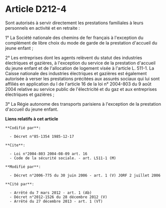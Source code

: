 # Article D212-4

Sont autorisés à servir directement les prestations familiales à leurs personnels en activité et en retraite :

1° La Société nationale des chemins de fer français à l'exception du complément de libre choix du mode de garde de la
prestation d'accueil du jeune enfant ;

2° Les entreprises dont les agents relèvent du statut des industries électriques et gazières, à l'exception du service de la
prestation d'accueil du jeune enfant et de l'allocation de logement visée à l'article L. 511-1. La Caisse nationale des
industries électriques et gazières est également autorisée à verser les prestations précitées aux assurés sociaux qui lui
sont affiliés en application du I de l'article 16 de la loi n° 2004-803 du 9 août 2004 relative au service public de
l'électricité et du gaz et aux entreprises électriques et gazières ;

3° La Régie autonome des transports parisiens à l'exception de la prestation d'accueil du jeune enfant.

**Liens relatifs à cet article**

	**Codifié par**:

	  - Décret n°85-1354 1985-12-17

	**Cite**:

	  - Loi n°2004-803 2004-08-09 art. 16
	  - Code de la sécurité sociale. - art. L511-1 (M)

	**Modifié par**:

	  - Décret n°2006-775 du 30 juin 2006 - art. 1 (V) JORF 2 juillet 2006

	**Cité par**:

	  - Arrêté du 7 mars 2012 - art. 1 (Ab)
	  - Décret n°2012-1526 du 28 décembre 2012 (V)
	  - Arrêté du 27 décembre 2013 - art. 1 (VT)
